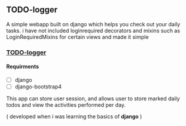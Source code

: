 ## TODO-logger
A simple webapp built on django which helps you check out your daily tasks.
i have not included loginrequired decorators and mixins such as LoginRequiredMixins for certain views and made it simple
### [TODO-logger](https://rahulrnair.pythonanywhere.com)

#### Requirments
 - [ ]  django
 - [ ]  django-bootstrap4

This app can store user session, and allows user to store marked daily todos and view the activities performed per day.

( developed when i was learning the basics of **django** )

